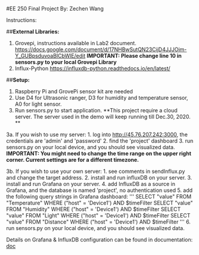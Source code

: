 #EE 250 Final Project
By: Zechen Wang

Instructions:

##**External Libraries:**
  1) Grovepi, instructions available in Lab2 document. 
      https://docs.google.com/document/d/17NHBwSutQN23CijD4JJJOim-Y_GUBpsduvoaBICbWlE/edit
      **IMPORTANT: Please change line 10 in sensors.py to your local Grovepi Library**
  2) Influx-Python
      https://influxdb-python.readthedocs.io/en/latest/

##**Setup:**
  1. Raspberry Pi and GrovePi sensor kit are needed
  2. Use D4 for Ultrasonic ranger, D3 for humidity and temperature sensor, A0 for light sensor.
  3. Run sensors.py to start application.
  **This project require a cloud server. The server used in the demo will keep running till Dec.30, 2020. **

  3a. If you wish to use my server:
    1. log into http://45.76.207.242:3000, the credentials are 'admin' and 'password'
    2. find the 'project' dashboard
    3. run sensors.py on your local device, and you should see visualized data.
       **IMPORTANT: You might need to change the time range on the upper right corner. Current settings are for a different timezone.**

  3b. If you wish to use your own server:
    1. see comments in sendInflux.py and change the target address.
    2. install and run influxDB on your server.
    3. install and run Grafana on your server.
    4. add InfluxDB as a source in Grafana, and the database is named 'project', no authentication used
    5. add the following query strings in Grafana dashboard:
        '''
        SELECT "value" FROM "Temperature" WHERE ("host" = 'Device1') AND $timeFilter
        SELECT "value" FROM "Humidity" WHERE ("host" = 'Device1') AND $timeFilter
        SELECT "value" FROM "Light" WHERE ("host" = 'Device1') AND $timeFilter
        SELECT "value" FROM "Distance" WHERE ("host" = 'Device1') AND $timeFilter
        '''
    6. run sensors.py on your local device, and you should see visualized data.

Details on Grafana & InfluxDB configuration can be found in documentation:
[doc](https://github.com/ZechenWangUSC/finalProject_ee250/blob/master/ref.pdf)
